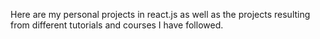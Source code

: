 Here are my personal projects in react.js as well as the projects resulting from different tutorials and courses I have followed.
